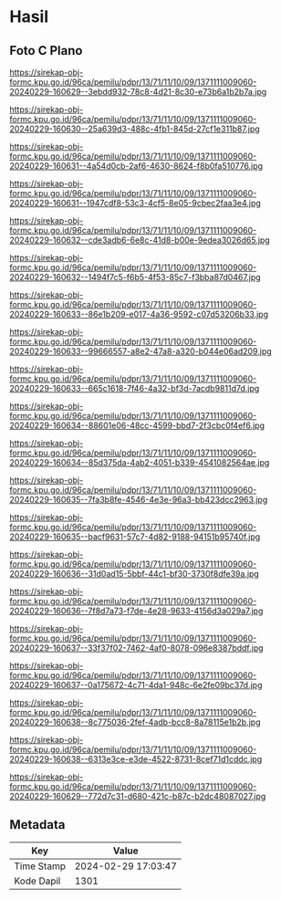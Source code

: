# Hasil

## Foto C Plano

https://sirekap-obj-formc.kpu.go.id/96ca/pemilu/pdpr/13/71/11/10/09/1371111009060-20240229-160629--3ebdd932-78c8-4d21-8c30-e73b6a1b2b7a.jpg

https://sirekap-obj-formc.kpu.go.id/96ca/pemilu/pdpr/13/71/11/10/09/1371111009060-20240229-160630--25a639d3-488c-4fb1-845d-27cf1e311b87.jpg

https://sirekap-obj-formc.kpu.go.id/96ca/pemilu/pdpr/13/71/11/10/09/1371111009060-20240229-160631--4a54d0cb-2af6-4630-8624-f8b0fa510776.jpg

https://sirekap-obj-formc.kpu.go.id/96ca/pemilu/pdpr/13/71/11/10/09/1371111009060-20240229-160631--1947cdf8-53c3-4cf5-8e05-9cbec2faa3e4.jpg

https://sirekap-obj-formc.kpu.go.id/96ca/pemilu/pdpr/13/71/11/10/09/1371111009060-20240229-160632--cde3adb6-6e8c-41d8-b00e-9edea3026d65.jpg

https://sirekap-obj-formc.kpu.go.id/96ca/pemilu/pdpr/13/71/11/10/09/1371111009060-20240229-160632--1494f7c5-f6b5-4f53-85c7-f3bba87d0467.jpg

https://sirekap-obj-formc.kpu.go.id/96ca/pemilu/pdpr/13/71/11/10/09/1371111009060-20240229-160633--86e1b209-e017-4a36-9592-c07d53206b33.jpg

https://sirekap-obj-formc.kpu.go.id/96ca/pemilu/pdpr/13/71/11/10/09/1371111009060-20240229-160633--99666557-a8e2-47a8-a320-b044e06ad209.jpg

https://sirekap-obj-formc.kpu.go.id/96ca/pemilu/pdpr/13/71/11/10/09/1371111009060-20240229-160633--665c1618-7f46-4a32-bf3d-7acdb9811d7d.jpg

https://sirekap-obj-formc.kpu.go.id/96ca/pemilu/pdpr/13/71/11/10/09/1371111009060-20240229-160634--88601e06-48cc-4599-bbd7-2f3cbc0f4ef6.jpg

https://sirekap-obj-formc.kpu.go.id/96ca/pemilu/pdpr/13/71/11/10/09/1371111009060-20240229-160634--85d375da-4ab2-4051-b339-4541082564ae.jpg

https://sirekap-obj-formc.kpu.go.id/96ca/pemilu/pdpr/13/71/11/10/09/1371111009060-20240229-160635--7fa3b8fe-4546-4e3e-96a3-bb423dcc2963.jpg

https://sirekap-obj-formc.kpu.go.id/96ca/pemilu/pdpr/13/71/11/10/09/1371111009060-20240229-160635--bacf9631-57c7-4d82-9188-94151b95740f.jpg

https://sirekap-obj-formc.kpu.go.id/96ca/pemilu/pdpr/13/71/11/10/09/1371111009060-20240229-160636--31d0ad15-5bbf-44c1-bf30-3730f8dfe39a.jpg

https://sirekap-obj-formc.kpu.go.id/96ca/pemilu/pdpr/13/71/11/10/09/1371111009060-20240229-160636--7f8d7a73-f7de-4e28-9633-4156d3a029a7.jpg

https://sirekap-obj-formc.kpu.go.id/96ca/pemilu/pdpr/13/71/11/10/09/1371111009060-20240229-160637--33f37f02-7462-4af0-8078-096e8387bddf.jpg

https://sirekap-obj-formc.kpu.go.id/96ca/pemilu/pdpr/13/71/11/10/09/1371111009060-20240229-160637--0a175672-4c71-4da1-948c-6e2fe09bc37d.jpg

https://sirekap-obj-formc.kpu.go.id/96ca/pemilu/pdpr/13/71/11/10/09/1371111009060-20240229-160638--8c775036-2fef-4adb-bcc8-8a78115e1b2b.jpg

https://sirekap-obj-formc.kpu.go.id/96ca/pemilu/pdpr/13/71/11/10/09/1371111009060-20240229-160638--6313e3ce-e3de-4522-8731-8cef71d1cddc.jpg

https://sirekap-obj-formc.kpu.go.id/96ca/pemilu/pdpr/13/71/11/10/09/1371111009060-20240229-160629--772d7c31-d680-421c-b87c-b2dc48087027.jpg


## Metadata

| Key        | Value               |
| ---------- | ------------------- |
| Time Stamp | 2024-02-29 17:03:47 |
| Kode Dapil | 1301                |



